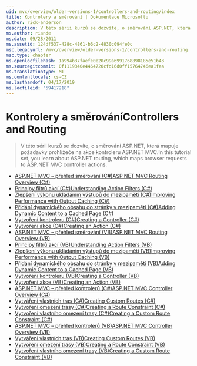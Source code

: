 ```yaml
---
uid: mvc/overview/older-versions-1/controllers-and-routing/index
title: Kontrolery a směrování | Dokumentace Microsoftu
author: rick-anderson
description: V této sérii kurzů se dozvíte, o směrování ASP.NET, která mapuje požadavky prohlížeče na akce kontroleru ASP.NET MVC.
ms.author: riande
ms.date: 09/28/2011
ms.assetid: 124df537-428c-4861-b6c2-4830c094fe0c
msc.legacyurl: /mvc/overview/older-versions-1/controllers-and-routing
msc.type: chapter
ms.openlocfilehash: 1a994b37faefe0e20c99a6991768898185e51b43
ms.sourcegitcommit: 0f1119340e4464720cfd16d0ff15764746ea1fea
ms.translationtype: MT
ms.contentlocale: cs-CZ
ms.lasthandoff: 04/17/2019
ms.locfileid: "59417218"
---
```

# <a name="controllers-and-routing"></a><span data-ttu-id="62d24-103">Kontrolery a směrování</span><span class="sxs-lookup"><span data-stu-id="62d24-103">Controllers and Routing</span></span>

> <span data-ttu-id="62d24-104">V této sérii kurzů se dozvíte, o směrování ASP.NET, která mapuje požadavky prohlížeče na akce kontroleru ASP.NET MVC.</span><span class="sxs-lookup"><span data-stu-id="62d24-104">In this tutorial set, you learn about ASP.NET routing, which maps browser requests to ASP.NET MVC controller actions.</span></span>


- [<span data-ttu-id="62d24-105">ASP.NET MVC – přehled směrování (C#)</span><span class="sxs-lookup"><span data-stu-id="62d24-105">ASP.NET MVC Routing Overview (C#)</span></span>](asp-net-mvc-routing-overview-cs.md)
- [<span data-ttu-id="62d24-106">Principy filtrů akcí (C#)</span><span class="sxs-lookup"><span data-stu-id="62d24-106">Understanding Action Filters (C#)</span></span>](understanding-action-filters-cs.md)
- [<span data-ttu-id="62d24-107">Zlepšení výkonu ukládáním výstupů do mezipaměti (C#)</span><span class="sxs-lookup"><span data-stu-id="62d24-107">Improving Performance with Output Caching (C#)</span></span>](improving-performance-with-output-caching-cs.md)
- [<span data-ttu-id="62d24-108">Přidání dynamického obsahu do stránky v mezipaměti (C#)</span><span class="sxs-lookup"><span data-stu-id="62d24-108">Adding Dynamic Content to a Cached Page (C#)</span></span>](adding-dynamic-content-to-a-cached-page-cs.md)
- [<span data-ttu-id="62d24-109">Vytvoření kontroleru (C#)</span><span class="sxs-lookup"><span data-stu-id="62d24-109">Creating a Controller (C#)</span></span>](creating-a-controller-cs.md)
- [<span data-ttu-id="62d24-110">Vytvoření akce (C#)</span><span class="sxs-lookup"><span data-stu-id="62d24-110">Creating an Action (C#)</span></span>](creating-an-action-cs.md)
- [<span data-ttu-id="62d24-111">ASP.NET MVC – přehled směrování (VB)</span><span class="sxs-lookup"><span data-stu-id="62d24-111">ASP.NET MVC Routing Overview (VB)</span></span>](asp-net-mvc-routing-overview-vb.md)
- [<span data-ttu-id="62d24-112">Principy filtrů akcí (VB)</span><span class="sxs-lookup"><span data-stu-id="62d24-112">Understanding Action Filters (VB)</span></span>](understanding-action-filters-vb.md)
- [<span data-ttu-id="62d24-113">Zlepšení výkonu ukládáním výstupů do mezipaměti (VB)</span><span class="sxs-lookup"><span data-stu-id="62d24-113">Improving Performance with Output Caching (VB)</span></span>](improving-performance-with-output-caching-vb.md)
- [<span data-ttu-id="62d24-114">Přidání dynamického obsahu do stránky v mezipaměti (VB)</span><span class="sxs-lookup"><span data-stu-id="62d24-114">Adding Dynamic Content to a Cached Page (VB)</span></span>](adding-dynamic-content-to-a-cached-page-vb.md)
- [<span data-ttu-id="62d24-115">Vytvoření kontroleru (VB)</span><span class="sxs-lookup"><span data-stu-id="62d24-115">Creating a Controller (VB)</span></span>](creating-a-controller-vb.md)
- [<span data-ttu-id="62d24-116">Vytvoření akce (VB)</span><span class="sxs-lookup"><span data-stu-id="62d24-116">Creating an Action (VB)</span></span>](creating-an-action-vb.md)
- [<span data-ttu-id="62d24-117">ASP.NET MVC – přehled kontrolerů (C#)</span><span class="sxs-lookup"><span data-stu-id="62d24-117">ASP.NET MVC Controller Overview (C#)</span></span>](aspnet-mvc-controllers-overview-cs.md)
- [<span data-ttu-id="62d24-118">Vytváření vlastních tras (C#)</span><span class="sxs-lookup"><span data-stu-id="62d24-118">Creating Custom Routes (C#)</span></span>](creating-custom-routes-cs.md)
- [<span data-ttu-id="62d24-119">Vytvoření omezení trasy (C#)</span><span class="sxs-lookup"><span data-stu-id="62d24-119">Creating a Route Constraint (C#)</span></span>](creating-a-route-constraint-cs.md)
- [<span data-ttu-id="62d24-120">Vytvoření vlastního omezení trasy (C#)</span><span class="sxs-lookup"><span data-stu-id="62d24-120">Creating a Custom Route Constraint (C#)</span></span>](creating-a-custom-route-constraint-cs.md)
- [<span data-ttu-id="62d24-121">ASP.NET MVC – přehled kontrolerů (VB)</span><span class="sxs-lookup"><span data-stu-id="62d24-121">ASP.NET MVC Controller Overview (VB)</span></span>](asp-net-mvc-controller-overview-vb.md)
- [<span data-ttu-id="62d24-122">Vytváření vlastních tras (VB)</span><span class="sxs-lookup"><span data-stu-id="62d24-122">Creating Custom Routes (VB)</span></span>](creating-custom-routes-vb.md)
- [<span data-ttu-id="62d24-123">Vytvoření omezení trasy (VB)</span><span class="sxs-lookup"><span data-stu-id="62d24-123">Creating a Route Constraint (VB)</span></span>](creating-a-route-constraint-vb.md)
- [<span data-ttu-id="62d24-124">Vytvoření vlastního omezení trasy (VB)</span><span class="sxs-lookup"><span data-stu-id="62d24-124">Creating a Custom Route Constraint (VB)</span></span>](creating-a-custom-route-constraint-vb.md)
